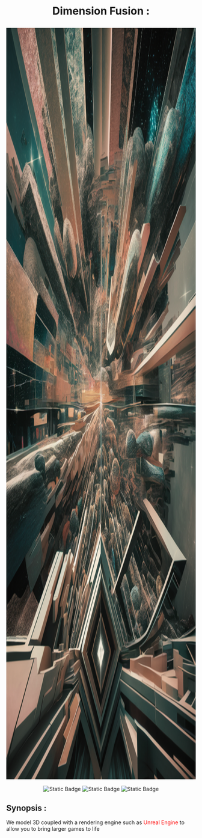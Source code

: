 # <p align="center">Dimension Fusion :</p>

<img src="./assets/img/logo.png" alt="logo" style="width: 100vw; height: 50vh;">


<div align="center">

![Static Badge](https://img.shields.io/badge/10.2.4-none?style=flat&label=npm&labelColor=red)
![Static Badge](https://img.shields.io/badge/0.0.1-none?style=flat&label=projet%20version&labelColor=blue)
![Static Badge](https://img.shields.io/badge/1-none?style=flat&label=contributors&labelColor=purple)

</div>

## Synopsis :
We model 3D coupled with a rendering engine such as
<span style="color:red">Unreal Engine</span>
to allow you to bring larger games to life